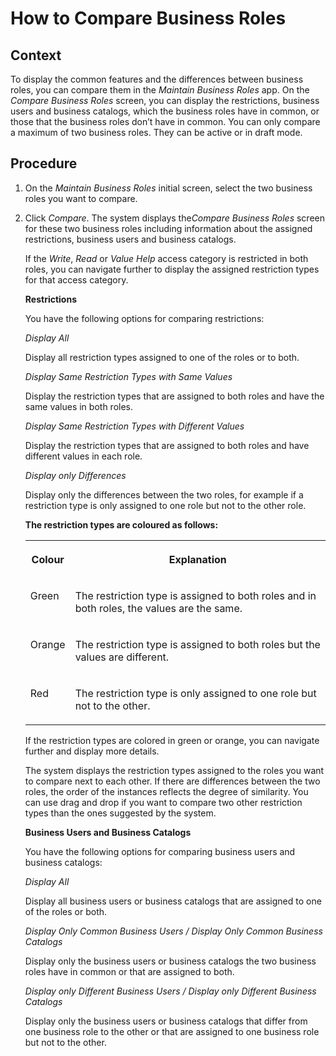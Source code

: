 <!-- copy0c21b34ee55949ceb2b5444def63d098 -->

# How to Compare Business Roles



<a name="copy0c21b34ee55949ceb2b5444def63d098__context"/>

## Context

To display the common features and the differences between business roles, you can compare them in the *Maintain Business Roles* app. On the *Compare Business Roles* screen, you can display the restrictions, business users and business catalogs, which the business roles have in common, or those that the business roles don’t have in common. You can only compare a maximum of two business roles. They can be active or in draft mode.



<a name="copy0c21b34ee55949ceb2b5444def63d098__steps"/>

## Procedure

1.  On the *Maintain Business Roles* initial screen, select the two business roles you want to compare.

2.  Click *Compare*. The system displays the*Compare Business Roles* screen for these two business roles including information about the assigned restrictions, business users and business catalogs.

    If the *Write*, *Read* or *Value Help* access category is restricted in both roles, you can navigate further to display the assigned restriction types for that access category.

    **Restrictions**

    You have the following options for comparing restrictions:

    *Display All*

    Display all restriction types assigned to one of the roles or to both.

    *Display Same Restriction Types with Same Values*

    Display the restriction types that are assigned to both roles and have the same values in both roles.

    *Display Same Restriction Types with Different Values*

    Display the restriction types that are assigned to both roles and have different values in each role.

    *Display only Differences*

    Display only the differences between the two roles, for example if a restriction type is only assigned to one role but not to the other role.

    **The restriction types are coloured as follows:**


    <table>
    <tr>
    <th valign="top">

    Colour


    
    </th>
    <th valign="top">

    Explanation


    
    </th>
    </tr>
    <tr>
    <td valign="top">

    Green


    
    </td>
    <td valign="top">

    The restriction type is assigned to both roles and in both roles, the values are the same.


    
    </td>
    </tr>
    <tr>
    <td valign="top">

    Orange


    
    </td>
    <td valign="top">

    The restriction type is assigned to both roles but the values are different.


    
    </td>
    </tr>
    <tr>
    <td valign="top">

    Red


    
    </td>
    <td valign="top">

    The restriction type is only assigned to one role but not to the other.


    
    </td>
    </tr>
    </table>
    
    If the restriction types are colored in green or orange, you can navigate further and display more details.

    The system displays the restriction types assigned to the roles you want to compare next to each other. If there are differences between the two roles, the order of the instances reflects the degree of similarity. You can use drag and drop if you want to compare two other restriction types than the ones suggested by the system.

    **Business Users and Business Catalogs**

    You have the following options for comparing business users and business catalogs:

    *Display All*

    Display all business users or business catalogs that are assigned to one of the roles or both.

    *Display Only Common Business Users / Display Only Common Business Catalogs*

    Display only the business users or business catalogs the two business roles have in common or that are assigned to both.

    *Display only Different Business Users / Display only Different Business Catalogs*

    Display only the business users or business catalogs that differ from one business role to the other or that are assigned to one business role but not to the other.


